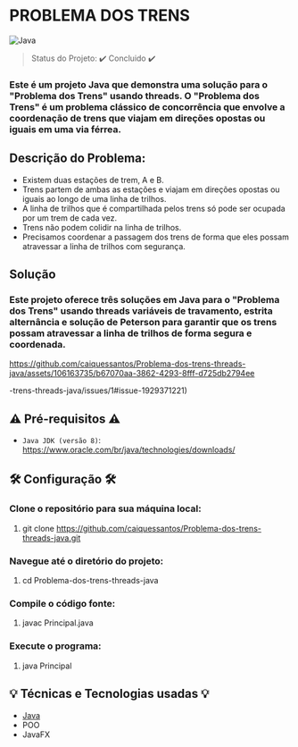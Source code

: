 # PROBLEMA DOS TRENS

![Java](https://img.shields.io/badge/java-%23ED8B00.svg?style=for-the-badge&logo=openjdk&logoColor=white)

> Status do Projeto: ✔️ Concluido ✔️

### Este é um projeto Java que demonstra uma solução para o "Problema dos Trens" usando threads. O "Problema dos Trens" é um problema clássico de concorrência que envolve a coordenação de trens que viajam em direções opostas ou iguais em uma via férrea.

## Descrição do Problema:

- Existem duas estações de trem, A e B.
- Trens partem de ambas as estações e viajam em direções opostas ou iguais ao longo de uma linha de trilhos.
- A linha de trilhos que é compartilhada pelos trens só pode ser ocupada por um trem de cada vez.
- Trens não podem colidir na linha de trilhos.
- Precisamos coordenar a passagem dos trens de forma que eles possam atravessar a linha de trilhos com segurança.

## Solução

### Este projeto oferece três soluções em Java para o "Problema dos Trens" usando threads variáveis de travamento, estrita alternância e solução de Peterson para garantir que os trens possam atravessar a linha de trilhos de forma segura e coordenada.

https://github.com/caiquessantos/Problema-dos-trens-threads-java/assets/106163735/b67070aa-3862-4293-8fff-d725db2794ee

-trens-threads-java/issues/1#issue-1929371221)

## ⚠️ Pré-requisitos ⚠️

- `Java JDK (versão 8)`: https://www.oracle.com/br/java/technologies/downloads/

## 🛠️ Configuração 🛠️

### Clone o repositório para sua máquina local:

1. git clone https://github.com/caiquessantos/Problema-dos-trens-threads-java.git

### Navegue até o diretório do projeto:

1. cd Problema-dos-trens-threads-java

### Compile o código fonte:

1. javac Principal.java

### Execute o programa:

1. java Principal

## 💡 Técnicas e Tecnologias usadas 💡

- [Java](https://www.oracle.com/java/technologies/)
- POO
- JavaFX

